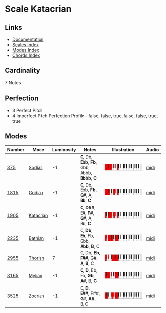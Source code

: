 # Scale Katacrian

## Links

- [Documentation](README.md)
- [Scales Index](Scales.md)
- [Modes Index](Modes.md)
- [Chords Index](Chords.md)

## Cardinality

7 Notes

## Perfection

- 3 Perfect Pitch
- 4 Imperfect Pitch
Perfection Profile - false, false, true, false, false, true, true

## Modes

| Number | Mode | Luminosity | Notes | Illustration | Audio |
|--------|------|------------|-------|--------------|-------|
| [375](https://ianring.com/musictheory/scales/375) | [Sodian](ModeSodian.md) | -1 | **C**, Db, **Ebb**, **Fb**, Gbb, Abbb, **Bbbb**, **C** | ![CNaturalSodian](ModeCNaturalSodian.png) | [midi](https://github.com/edipermadi/music/blob/main/docs/ModeCNaturalSodian.mid?raw=true) | 
| [1815](https://ianring.com/musictheory/scales/1815) | [Godian](ModeGodian.md) | -1 | **C**, Db, Ebb, **Fb**, **G#**, A, **Bb**, **C** | ![CNaturalGodian](ModeCNaturalGodian.png) | [midi](https://github.com/edipermadi/music/blob/main/docs/ModeCNaturalGodian.mid?raw=true) | 
| [1905](https://ianring.com/musictheory/scales/1905) | [Katacrian](ModeKatacrian.md) | -1 | **C**, **D##**, E#, **F#**, **G#**, A, Bb, **C** | ![CNaturalKatacrian](ModeCNaturalKatacrian.png) | [midi](https://github.com/edipermadi/music/blob/main/docs/ModeCNaturalKatacrian.mid?raw=true) | 
| [2235](https://ianring.com/musictheory/scales/2235) | [Bathian](ModeBathian.md) | -1 | C, **Db**, **Eb**, Fb, Gbb, **Abb**, **B**, C | ![CNaturalBathian](ModeCNaturalBathian.png) | [midi](https://github.com/edipermadi/music/blob/main/docs/ModeCNaturalBathian.mid?raw=true) | 
| [2955](https://ianring.com/musictheory/scales/2955) | [Thorian](ModeThorian.md) | 7 | C, Db, **Eb**, **F##**, G#, **A**, **B**, C | ![CNaturalThorian](ModeCNaturalThorian.png) | [midi](https://github.com/edipermadi/music/blob/main/docs/ModeCNaturalThorian.mid?raw=true) | 
| [3165](https://ianring.com/musictheory/scales/3165) | [Mylian](ModeMylian.md) | -1 | **C**, **D**, Eb, Fb, **Gb**, **A#**, B, **C** | ![CNaturalMylian](ModeCNaturalMylian.png) | [midi](https://github.com/edipermadi/music/blob/main/docs/ModeCNaturalMylian.mid?raw=true) | 
| [3525](https://ianring.com/musictheory/scales/3525) | [Zocrian](ModeZocrian.md) | -1 | C, **D**, **E##**, F##, **G#**, **A#**, B, C | ![CNaturalZocrian](ModeCNaturalZocrian.png) | [midi](https://github.com/edipermadi/music/blob/main/docs/ModeCNaturalZocrian.mid?raw=true) | 
